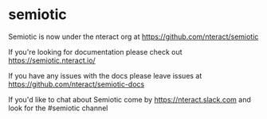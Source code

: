 # semiotic
Semiotic is now under the nteract org at https://github.com/nteract/semiotic

If you're looking for documentation please check out https://semiotic.nteract.io/

If you have any issues with the docs please leave issues at https://github.com/nteract/semiotic-docs

If you'd like to chat about Semiotic come by https://nteract.slack.com and look for the #semiotic channel
